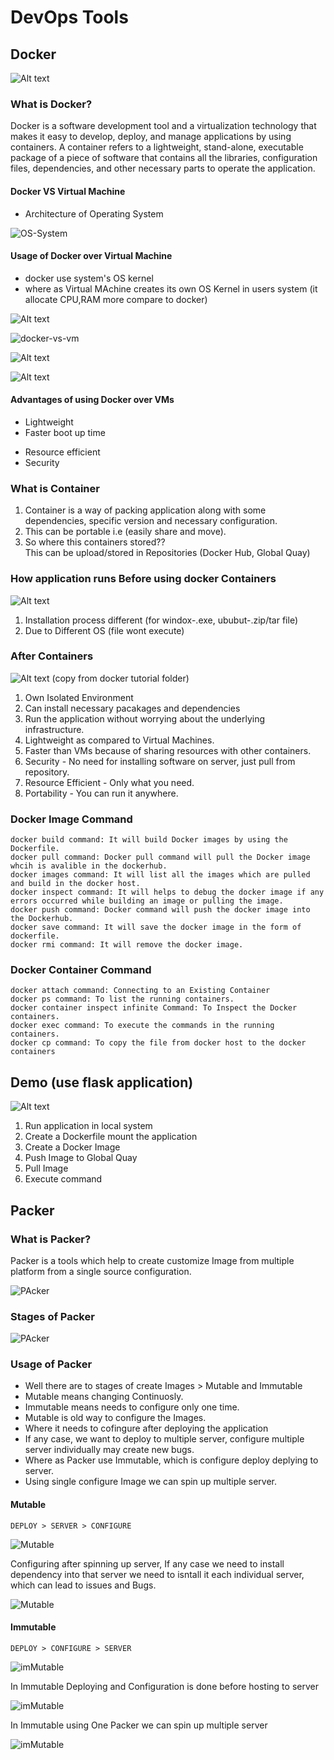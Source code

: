 # DevOps Tools

## Docker

![Alt text](./png/docker.jpg)

### What is Docker?

Docker is a software development tool and a virtualization technology that makes it easy to develop, deploy, and manage applications by using containers. A container refers to a lightweight, stand-alone, executable package of a piece of software that contains all the libraries, configuration files, dependencies, and other necessary parts to operate the application.

#### Docker VS Virtual Machine

* Architecture of Operating System

![OS-System](./png/os-architecture.png)

#### Usage of Docker over Virtual Machine

* docker use system's OS kernel
* where as Virtual MAchine creates its own OS Kernel in users system (it allocate CPU,RAM more compare to docker)

![Alt text](./png/dockervsvm.png)

![docker-vs-vm](./png/containers-vs-virtual-machines.jpg)

![Alt text](./png/dockervsVM.gif)

![Alt text](./png/Container_VM.gif)
#### Advantages of using Docker over VMs

* Lightweight
* Faster boot up time
- Resource efficient
- Security

### What is Container

1. Container is a way of packing application along with some dependencies, specific version and necessary configuration.  
2. This can be portable i.e (easily share and move).  
3. So where this containers stored??  
    This can be upload/stored in Repositories (Docker Hub, Global Quay)

### How application runs Before using docker Containers

![Alt text](./png/developer-variant.png)

1. Installation process different (for windox-.exe, ububut-.zip/tar file)
2. Due to Different OS (file wont execute)


### After Containers

![Alt text](./png/docker2.png) (copy from docker tutorial folder)

1. Own Isolated Environment
2. Can install necessary pacakages and dependencies
3. Run the application without worrying about the underlying infrastructure.
4. Lightweight as compared to Virtual Machines.
5. Faster than VMs because of sharing resources with other containers.
6. Security - No need for installing software on server, just pull from repository.
7. Resource Efficient - Only what you need.
8. Portability - You can run it anywhere.

### Docker Image Command

```text
docker build command: It will build Docker images by using the Dockerfile.  
docker pull command: Docker pull command will pull the Docker image whcih is avalible in the dockerhub.  
docker images command: It will list all the images which are pulled and build in the docker host.  
docker inspect command: It will helps to debug the docker image if any errors occurred while building an image or pulling the image.  
docker push command: Docker command will push the docker image into the Dockerhub.  
docker save command: It will save the docker image in the form of dockerfile.  
docker rmi command: It will remove the docker image.  
```

### Docker Container Command

```text
docker attach command: Connecting to an Existing Container
docker ps command: To list the running containers.  
docker container inspect infinite Command: To Inspect the Docker containers.  
docker exec command: To execute the commands in the running containers.  
docker cp command: To copy the file from docker host to the docker containers
```

## Demo (use flask application)

![Alt text](./png/docker-workflow.gif)

1. Run application in local system 
2. Create a Dockerfile mount the application
3. Create a Docker Image
4. Push Image to Global Quay
5. Pull Image
6. Execute command



## Packer

### What is Packer?

Packer is a tools which help to create customize Image from multiple platform from a single source configuration.

![PAcker](./png/packer.png)

### Stages of Packer

![PAcker](./png/stage-define.png)

### Usage of Packer

* Well there are to stages of create Images > Mutable and Immutable
* Mutable means changing Continuosly.
* Immutable means needs to configure only one time.
* Mutable is old way to configure the Images.
* Where it needs to cofingure after deploying the application 
* If any case, we want to deploy to multiple server, configure multiple server individually may create new bugs.
* Where as Packer use Immutable, which is configure deploy deplying to server.
* Using single configure Image we can spin up multiple server.

#### Mutable

```DEPLOY > SERVER > CONFIGURE```

![Mutable](./png/mutable1.png)

Configuring after spinning up server, If any case we need to install dependency into that server
we need to isntall it each individual server, which can lead to issues and Bugs.

![Mutable](./png/mutable2.png)

#### Immutable

```DEPLOY > CONFIGURE > SERVER```

![imMutable](./png/immutable1.png)

In Immutable Deploying and Configuration is done before hosting to server

![imMutable](./png/immutable2.png)

In Immutable using One Packer we can spin up multiple server

![imMutable](./png/immutable3.png)
